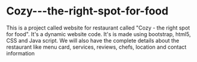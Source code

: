 # Cozy---the-right-spot-for-food
This is a project called website for restaurant called "Cozy - the right spot for food". It's a dynamic website code. It's is made using bootstrap, html5, CSS and Java script.  We will also have the complete details about the restaurant like menu card, services, reviews, chefs, location and contact information
